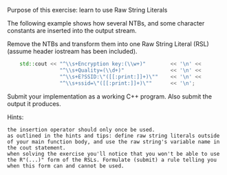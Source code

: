 Purpose of this exercise: learn to use Raw String Literals

The following example shows how several NTBs, and some character constants are inserted into the output stream.

Remove the NTBs and transform them into one Raw String Literal (RSL) (assume header iostream has been included).

```cpp
    std::cout << "^\\s+Encryption key:(\\w+)"        << '\n' << 
                 "^\\s+Quality=(\\d+)"               << '\n' <<
                 "^\\s+E?SSID:\"([[:print:]]+)\""    << '\n' <<
                 "^\\s+ssid=\"([[:print:]]+)\""      << '\n';
```

Submit your implementation as a working C++ program. Also submit the output it produces.

Hints:

    the insertion operator should only once be used.
    as outlined in the hints and tips: define raw string literals outside of your main function body, and use the raw string's variable name in the cout statement.
    when solving the exercise you'll notice that you won't be able to use the R"(...)" form of the RSLs. Formulate (submit) a rule telling you when this form can and cannot be used.
